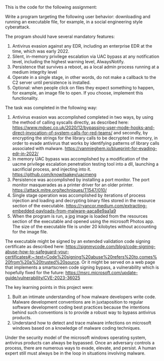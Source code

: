 This is the code for the following assignment:

Write a program targeting the following user behavior: downloading and running an executable file, for example, in a social engineering style cyberattack. 

The program should have several mandatory features:
1. Antivirus evasion against any EDR, including an enterprise EDR at the time, which was early 2022.
2. Silent, in-memory privilege escalation via UAC bypass at any notification level, including the highest warning level, AlwaysNotify.
3. Persistence that survives a reboot, as a local admin process running at a medium integrity level
4. Operate in a single stage, in other words, do not make a callback to the C2 server until persistence is installed.
5. Optional: when people click on files they expect something to happen, for example, an image file to open. If you choose, implement this functionality.

The task was completed in the following way:
1. Antivirus evasion was accomplished completed in two ways, by using the method of calling syscalls directly, as described here: https://www.mdsec.co.uk/2020/12/bypassing-user-mode-hooks-and-direct-invocation-of-system-calls-for-red-teams/ and secondly, by encrypting the strings for the library calls to be decrypted in memory, in order to evade antivirus that works by identifying patterns of library calls associated with malware. https://vanmieghem.io/blueprint-for-evading-edr-in-2022/
3. In memory UAC bypass was accomplished by a modification of the uacme privilege escalation penetration testing tool into a dll, launching a sacrificial process, and injecting into it. https://github.com/knowitsakey/uacmeng
4. Persistence was accomplished by installing a port monitor. The port monitor masquerades as a printer driver for an older printer. https://attack.mitre.org/techniques/T1547/010/
5. Single stage operation was accomplished by iterations of process injection and loading and decrypting binary files stored in the resource section of the executable. https://ryancor.medium.com/extracting-embedded-payloads-from-malware-aaca8e9aa1a9
6. When the program is run, a jpg image is loaded from the resources section of the executable and opened using the microsoft Photos app. The size of the executable file is under 20 kilobytes without accounting for the image file.

The executable might be signed by an extended validation code signing certificate as described here: https://signmycode.com/blog/code-signing-abuse-how-to-safeguard-your-certificates#:~:text=Code%20signing%20abuse%20refers%20to,comes%20from%20a%20trusted%20source.
Or it might be served on a web page that implements a smartscreen code signing bypass, a vulnerability which is hopefully fixed for the future: https://msrc.microsoft.com/update-guide/vulnerability/CVE-2023-36025

The key learning points in this project were:
1. Built an intimate understanding of how malware developers write code. Malware development conventions are in juxtaposition to regular software development coding best practices because the intentions behind such conventions is to provide a robust way to bypass antivirus products.
2. Understand how to detect and trace malware infections on microsoft windows based on a knowledge of malware coding techniques.

Under the security model of the microsoft windows operating system, antivirus products can always be bypassed. Once an adversary controls a process, there are numerous ways to evade, elevate, and persist. A human expert still must always be in the loop in situations involving malware.
